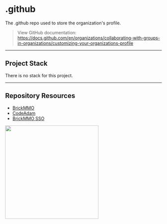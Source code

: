 # .github

The .github repo used to store the organization's profile.

> View GitHub documentation:
> https://docs.github.com/en/organizations/collaborating-with-groups-in-organizations/customizing-your-organizations-profile

---

## Project Stack

There is no stack for this project.

---

## Repository Resources

* [BrickMMO](https://brickmmo.com)
* [CodeAdam](https://codeadam.ca)
* [BrickMMO SSO](https://sso.brickmmo.com/)

<a href="https://brickmmo.com">
<img src="https://brickmmo.com/images/brickmmo-logo-horizontal.jpg" width="300">
</a>
